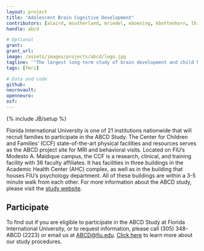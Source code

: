 ```yaml
---
layout: project
title: "Adolescent Brain Cognitive Development"
contributors: [alaird, msutherland, mriedel, eboeving, kbottenhorn, lhill, rpintos, cgreaves, calvarez, lucros, agonzalez, jforeman, darencibia]
handle: abcd

# Optional
grant:
grant_url:
image: /assets/images/projects/abcd/logo.jpg
tagline: '"The largest long-term study of brain development and child health in the United States."'
tags: [fmri]

# Data and code
github:
neurovault:
openneuro:
osf:
---
```

{% include JB/setup %}

Florida International University is one of 21 institutions nationwide that will recruit families to participate in the ABCD Study. The Center for Children and Families’ (CCF) state-of-the-art physical facilities and resources serves as the ABCD project site for MRI and behavioral visits. Located on FIU’s Modesto A. Maidique campus, the CCF is a research, clinical, and training facility with 36 faculty affiliates. It has facilities in three buildings in the Academic Health Center (AHC) complex, as well as in the building that houses FIU’s psychology department. All of these buildings are within a 3-5 minute walk from each other. For more information about the ABCD study, please visit the [study website](https://abcdstudy.org/index.html).

## Participate

To find out if you are eligible to participate in the ABCD Study at Florida International University, or to request information, please call (305) 348-ABCD (2223) or email us at [ABCD@fiu.edu](mailto:ABCD@fiu.edu). [Click here](https://abcdstudy.org/study-procedures.html) to learn more about our study procedures.
